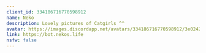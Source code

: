 ```yaml
---
client_id: 334186716770598912
name: Neko
description: Lovely pictures of Catgirls ^^
avatar: https://images.discordapp.net/avatars/334186716770598912/3e02429ede1548d20d1e5e55965b0461.png
link: https://bot.nekos.life
nsfw: false
---
```


